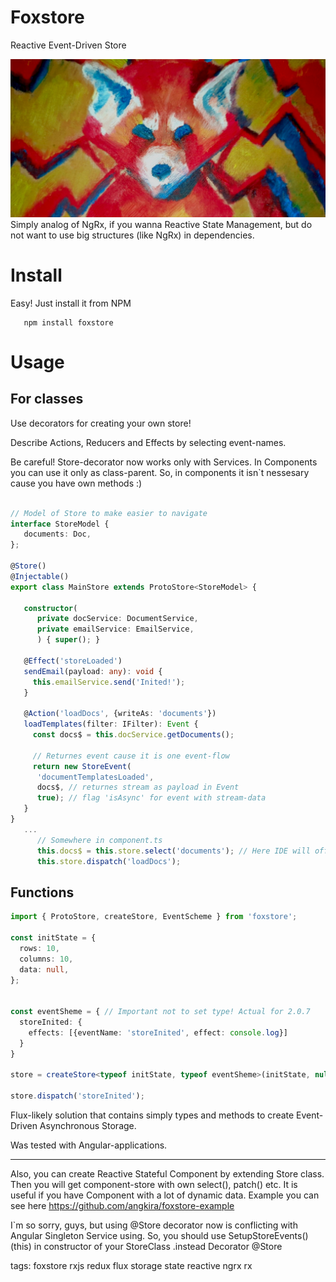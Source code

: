 # Foxstore
Reactive Event-Driven Store

![alt text](https://raw.githubusercontent.com/angkira/foxstore/master/foxstore-github.jpg "Logo")
Simply analog of NgRx, if you wanna Reactive State Management, but do not want to use big structures (like NgRx) in dependencies. 

# Install
   Easy! Just install it from NPM
```
   npm install foxstore
```

# Usage
## For classes

Use decorators for creating your own store!

Describe Actions, Reducers and Effects by selecting event-names.

Be careful! Store-decorator now works only with Services.
In Components you can use it only as class-parent. So, in components it isn`t nessesary cause you have own methods :)

```typescript

// Model of Store to make easier to navigate
interface StoreModel {
   documents: Doc,
};

@Store()
@Injectable()
export class MainStore extends ProtoStore<StoreModel> {

   constructor(
      private docService: DocumentService,
      private emailService: EmailService,
      ) { super(); }

   @Effect('storeLoaded')
   sendEmail(payload: any): void {
     this.emailService.send('Inited!');
   }

   @Action('loadDocs', {writeAs: 'documents'})
   loadTemplates(filter: IFilter): Event {
     const docs$ = this.docService.getDocuments();

     // Returnes event cause it is one event-flow
     return new StoreEvent(
      'documentTemplatesLoaded',
      docs$, // returnes stream as payload in Event
      true); // flag 'isAsync' for event with stream-data
   }
}  
   ...
      // Somewhere in component.ts
      this.docs$ = this.store.select('documents'); // Here IDE will offer to you list of entities which you set in generic
      this.store.dispatch('loadDocs');
```

## Functions

```typescript
import { ProtoStore, createStore, EventScheme } from 'foxstore';

const initState = {
  rows: 10,
  columns: 10,
  data: null,
};


const eventSheme = { // Important not to set type! Actual for 2.0.7 
  storeInited: {
    effects: [{eventName: 'storeInited', effect: console.log}]
  }
}

store = createStore<typeof initState, typeof eventSheme>(initState, null, null, eventSheme);

store.dispatch('storeInited');
```

Flux-likely solution that contains simply types and methods to create Event-Driven Asynchronous Storage.

Was tested with Angular-applications.

*** 
Also, you can create Reactive Stateful Component by extending Store class. Then you will get component-store with own select(), patch() etc. It is useful if you have Component with a lot of dynamic data.
Example you can see here https://github.com/angkira/foxstore-example

I`m so sorry, guys, but using @Store decorator now is conflicting with Angular Singleton Service using. So, you should use SetupStoreEvents()(this) in constructor of your StoreClass .instead Decorator @Store


tags: foxstore rxjs redux flux storage state reactive ngrx rx 
